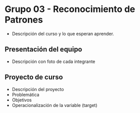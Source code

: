 # Grupo 03 - Reconocimiento de Patrones

- Descripción del curso y lo que esperan aprender.

## Presentación del equipo

- Descripción con foto de cada integrante

## Proyecto de curso

- Descripción del proyecto  
- Problemática  
- Objetivos  
- Operacionalización de la variable (target)
